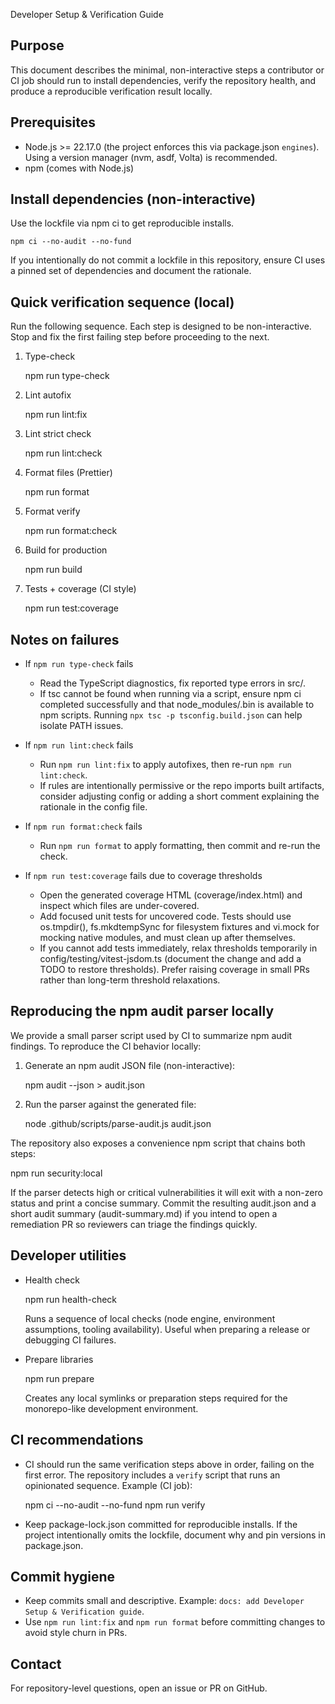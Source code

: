 Developer Setup & Verification Guide

## Purpose

This document describes the minimal, non-interactive steps a contributor or CI job should run to install dependencies, verify the repository health, and produce a reproducible verification result locally.

## Prerequisites

- Node.js >= 22.17.0 (the project enforces this via package.json `engines`). Using a version manager (nvm, asdf, Volta) is recommended.
- npm (comes with Node.js)

## Install dependencies (non-interactive)

Use the lockfile via npm ci to get reproducible installs.

    npm ci --no-audit --no-fund

If you intentionally do not commit a lockfile in this repository, ensure CI uses a pinned set of dependencies and document the rationale.

## Quick verification sequence (local)

Run the following sequence. Each step is designed to be non-interactive. Stop and fix the first failing step before proceeding to the next.

1. Type-check

   npm run type-check

2. Lint autofix

   npm run lint:fix

3. Lint strict check

   npm run lint:check

4. Format files (Prettier)

   npm run format

5. Format verify

   npm run format:check

6. Build for production

   npm run build

7. Tests + coverage (CI style)

   npm run test:coverage

## Notes on failures

- If `npm run type-check` fails
  - Read the TypeScript diagnostics, fix reported type errors in src/.
  - If tsc cannot be found when running via a script, ensure npm ci completed successfully and that node_modules/.bin is available to npm scripts. Running `npx tsc -p tsconfig.build.json` can help isolate PATH issues.

- If `npm run lint:check` fails
  - Run `npm run lint:fix` to apply autofixes, then re-run `npm run lint:check`.
  - If rules are intentionally permissive or the repo imports built artifacts, consider adjusting config or adding a short comment explaining the rationale in the config file.

- If `npm run format:check` fails
  - Run `npm run format` to apply formatting, then commit and re-run the check.

- If `npm run test:coverage` fails due to coverage thresholds
  - Open the generated coverage HTML (coverage/index.html) and inspect which files are under-covered.
  - Add focused unit tests for uncovered code. Tests should use os.tmpdir(), fs.mkdtempSync for filesystem fixtures and vi.mock for mocking native modules, and must clean up after themselves.
  - If you cannot add tests immediately, relax thresholds temporarily in config/testing/vitest-jsdom.ts (document the change and add a TODO to restore thresholds). Prefer raising coverage in small PRs rather than long-term threshold relaxations.

## Reproducing the npm audit parser locally

We provide a small parser script used by CI to summarize npm audit findings. To reproduce the CI behavior locally:

1. Generate an npm audit JSON file (non-interactive):

   npm audit --json > audit.json

2. Run the parser against the generated file:

   node .github/scripts/parse-audit.js audit.json

The repository also exposes a convenience npm script that chains both steps:

npm run security:local

If the parser detects high or critical vulnerabilities it will exit with a non-zero status and print a concise summary. Commit the resulting audit.json and a short audit summary (audit-summary.md) if you intend to open a remediation PR so reviewers can triage the findings quickly.

## Developer utilities

- Health check

  npm run health-check

  Runs a sequence of local checks (node engine, environment assumptions, tooling availability). Useful when preparing a release or debugging CI failures.

- Prepare libraries

  npm run prepare

  Creates any local symlinks or preparation steps required for the monorepo-like development environment.

## CI recommendations

- CI should run the same verification steps above in order, failing on the first error. The repository includes a `verify` script that runs an opinionated sequence. Example (CI job):

  npm ci --no-audit --no-fund
  npm run verify

- Keep package-lock.json committed for reproducible installs. If the project intentionally omits the lockfile, document why and pin versions in package.json.

## Commit hygiene

- Keep commits small and descriptive. Example: `docs: add Developer Setup & Verification guide`.
- Use `npm run lint:fix` and `npm run format` before committing changes to avoid style churn in PRs.

## Contact

For repository-level questions, open an issue or PR on GitHub.
